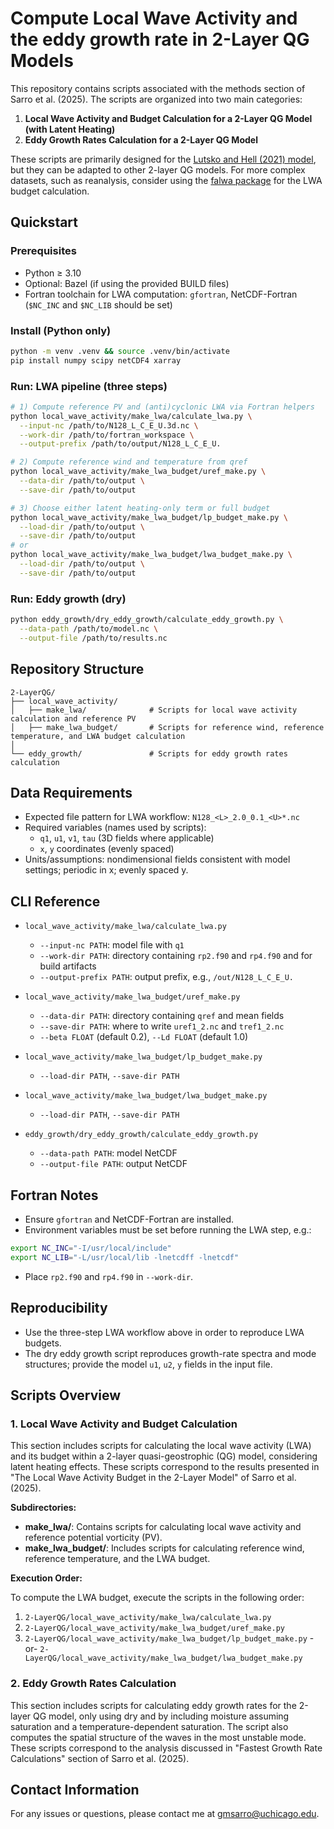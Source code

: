 # Compute Local Wave Activity and the eddy growth rate in 2-Layer QG Models

This repository contains scripts associated with the methods section of Sarro et al. (2025). The scripts are organized into two main categories:

1. **Local Wave Activity and Budget Calculation for a 2-Layer QG Model (with Latent Heating)**
2. **Eddy Growth Rates Calculation for a 2-Layer QG Model**

These scripts are primarily designed for the [Lutsko and Hell (2021) model](https://github.com/nicklutsko/moist_QG_channel/tree/main), but they can be adapted to other 2-layer QG models. For more complex datasets, such as reanalysis, consider using the [falwa package](https://github.com/csyhuang/hn2016_falwa) for the LWA budget calculation.

## Quickstart

### Prerequisites
- Python ≥ 3.10
- Optional: Bazel (if using the provided BUILD files)
- Fortran toolchain for LWA computation: `gfortran`, NetCDF-Fortran (`$NC_INC` and `$NC_LIB` should be set)

### Install (Python only)
```bash
python -m venv .venv && source .venv/bin/activate
pip install numpy scipy netCDF4 xarray
```

### Run: LWA pipeline (three steps)
```bash
# 1) Compute reference PV and (anti)cyclonic LWA via Fortran helpers
python local_wave_activity/make_lwa/calculate_lwa.py \
  --input-nc /path/to/N128_L_C_E_U.3d.nc \
  --work-dir /path/to/fortran_workspace \
  --output-prefix /path/to/output/N128_L_C_E_U.

# 2) Compute reference wind and temperature from qref
python local_wave_activity/make_lwa_budget/uref_make.py \
  --data-dir /path/to/output \
  --save-dir /path/to/output

# 3) Choose either latent heating-only term or full budget
python local_wave_activity/make_lwa_budget/lp_budget_make.py \
  --load-dir /path/to/output \
  --save-dir /path/to/output
# or
python local_wave_activity/make_lwa_budget/lwa_budget_make.py \
  --load-dir /path/to/output \
  --save-dir /path/to/output
```

### Run: Eddy growth (dry)
```bash
python eddy_growth/dry_eddy_growth/calculate_eddy_growth.py \
  --data-path /path/to/model.nc \
  --output-file /path/to/results.nc
```

## Repository Structure

```plaintext
2-LayerQG/
├── local_wave_activity/
│   ├── make_lwa/              # Scripts for local wave activity calculation and reference PV
│   ├── make_lwa_budget/       # Scripts for reference wind, reference temperature, and LWA budget calculation
│
└── eddy_growth/               # Scripts for eddy growth rates calculation
```

## Data Requirements
- Expected file pattern for LWA workflow: `N128_<L>_2.0_0.1_<U>*.nc`
- Required variables (names used by scripts):
  - `q1`, `u1`, `v1`, `tau` (3D fields where applicable)
  - `x`, `y` coordinates (evenly spaced)
- Units/assumptions: nondimensional fields consistent with model settings; periodic in x; evenly spaced y.

## CLI Reference

- `local_wave_activity/make_lwa/calculate_lwa.py`
  - `--input-nc PATH`: model file with `q1`
  - `--work-dir PATH`: directory containing `rp2.f90` and `rp4.f90` and for build artifacts
  - `--output-prefix PATH`: output prefix, e.g., `/out/N128_L_C_E_U.`

- `local_wave_activity/make_lwa_budget/uref_make.py`
  - `--data-dir PATH`: directory containing `qref` and mean fields
  - `--save-dir PATH`: where to write `uref1_2.nc` and `tref1_2.nc`
  - `--beta FLOAT` (default 0.2), `--Ld FLOAT` (default 1.0)

- `local_wave_activity/make_lwa_budget/lp_budget_make.py`
  - `--load-dir PATH`, `--save-dir PATH`

- `local_wave_activity/make_lwa_budget/lwa_budget_make.py`
  - `--load-dir PATH`, `--save-dir PATH`

- `eddy_growth/dry_eddy_growth/calculate_eddy_growth.py`
  - `--data-path PATH`: model NetCDF
  - `--output-file PATH`: output NetCDF

## Fortran Notes
- Ensure `gfortran` and NetCDF-Fortran are installed.
- Environment variables must be set before running the LWA step, e.g.:
```bash
export NC_INC="-I/usr/local/include"
export NC_LIB="-L/usr/local/lib -lnetcdff -lnetcdf"
```
- Place `rp2.f90` and `rp4.f90` in `--work-dir`.

## Reproducibility
- Use the three-step LWA workflow above in order to reproduce LWA budgets.
- The dry eddy growth script reproduces growth-rate spectra and mode structures; provide the model `u1`, `u2`, `y` fields in the input file.

## Scripts Overview

### 1. Local Wave Activity and Budget Calculation

This section includes scripts for calculating the local wave activity (LWA) and its budget within a 2-layer quasi-geostrophic (QG) model, considering latent heating effects. These scripts correspond to the results presented in "The Local Wave Activity Budget in the 2-Layer Model" of Sarro et al. (2025).

**Subdirectories:**

- **make_lwa/**: Contains scripts for calculating local wave activity and reference potential vorticity (PV).
- **make_lwa_budget/**: Includes scripts for calculating reference wind, reference temperature, and the LWA budget.

**Execution Order:**

To compute the LWA budget, execute the scripts in the following order:

1. `2-LayerQG/local_wave_activity/make_lwa/calculate_lwa.py`
2. `2-LayerQG/local_wave_activity/make_lwa_budget/uref_make.py`
3. `2-LayerQG/local_wave_activity/make_lwa_budget/lp_budget_make.py` 
   -or- 
   `2-LayerQG/local_wave_activity/make_lwa_budget/lwa_budget_make.py`

### 2. Eddy Growth Rates Calculation

This section includes scripts for calculating eddy growth rates for the 2-layer QG model, only using dry and by including moisture assuming saturation and a temperature-dependent saturation. The script also computes the spatial structure of the waves in the most unstable mode. These scripts correspond to the analysis discussed in "Fastest Growth Rate Calculations" section of Sarro et al. (2025).

## Contact Information

For any issues or questions, please contact me at [gmsarro@uchicago.edu](mailto:gmsarro@uchicago.edu).
